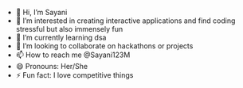 - 👋 Hi, I’m Sayani
- 👀 I’m interested in creating interactive applications and find coding stressful but also immensely fun
- 🌱 I’m currently learning dsa
- 💞️ I’m looking to collaborate on hackathons or projects
- 📫 How to reach me @Sayani123M
- 😄 Pronouns: Her/She
- ⚡ Fun fact: I love competitive things

<!---
Sayani123M/Sayani123M is a ✨ special ✨ repository because its `README.md` (this file) appears on your GitHub profile.
You can click the Preview link to take a look at your changes.
--->
